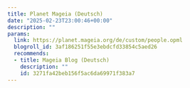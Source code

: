 ```yaml
---
title: Planet Mageia (Deutsch)
date: "2025-02-23T23:00:46+00:00"
description: ""
params:
  link: https://planet.mageia.org/de/custom/people.opml
  blogroll_id: 3af186251f55e3ebdcfd33854c5aed26
  recommends:
  - title: Mageia Blog (Deutsch)
    description: ""
    id: 3271fa42beb156f5ac6da69971f383a7
---
```


